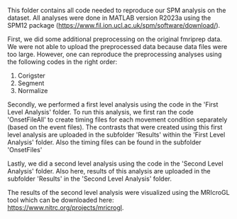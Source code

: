 This folder contains all code needed to reproduce our SPM analysis on the dataset. All analyses were done in MATLAB version R2023a using the SPM12 package (https://www.fil.ion.ucl.ac.uk/spm/software/download/).

First, we did some additional preprocessing on the original fmriprep data. We were not able to upload the preprocessed data because data files were too large. However, one can reproduce the preprocessing analyses using the following codes in the right order:
1) Corigster
2) Segment
3) Normalize

Secondly, we performed a first level analysis using the code in the 'First Level Analysis' folder. To run this analysis, we first ran the code 'OnsetFileAll' to create timing files for each movement condition separately (based on the event files). The contrasts that were created using this first level analysis are uploaded in the subfolder 'Results' within the 'First Level Analysis' folder. Also the timing files can be found in the subfolder 'OnsetFiles'

Lastly, we did a second level analysis using the code in the 'Second Level Analysis' folder. Also here, results of this analysis are uploaded in the subfolder 'Results' in the 'Second Level Analysis' folder.

The results of the second level analysis were visualized using the MRIcroGL tool which can be downloaded here: https://www.nitrc.org/projects/mricrogl.
